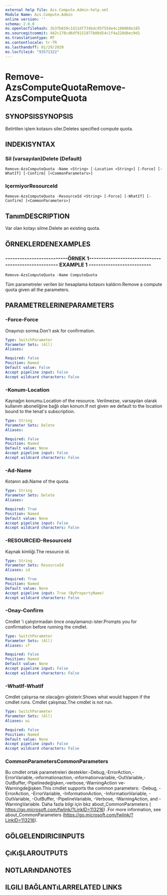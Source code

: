 ```yaml
---
external help file: Azs.Compute.Admin-help.xml
Module Name: Azs.Compute.Admin
online version: ''
schema: 2.0.0
ms.openlocfilehash: 2b3fb659c1d11df734bdc95f554e4c100060e185
ms.sourcegitcommit: 4d2c178cd6df9151877b08d54c1f4a228dbec9d1
ms.translationtype: MT
ms.contentlocale: tr-TR
ms.lasthandoff: 01/29/2020
ms.locfileid: "93571322"
---
```

# <span data-ttu-id="d1709-101">Remove-AzsComputeQuota</span><span class="sxs-lookup"><span data-stu-id="d1709-101">Remove-AzsComputeQuota</span></span>

## <span data-ttu-id="d1709-102">SYNOPSIS</span><span class="sxs-lookup"><span data-stu-id="d1709-102">SYNOPSIS</span></span>
<span data-ttu-id="d1709-103">Belirtilen işlem kotasını siler.</span><span class="sxs-lookup"><span data-stu-id="d1709-103">Deletes specified compute quota.</span></span>

## <span data-ttu-id="d1709-104">INDEKI</span><span class="sxs-lookup"><span data-stu-id="d1709-104">SYNTAX</span></span>

### <span data-ttu-id="d1709-105">Sil (varsayılan)</span><span class="sxs-lookup"><span data-stu-id="d1709-105">Delete (Default)</span></span>
```
Remove-AzsComputeQuota -Name <String> [-Location <String>] [-Force] [-WhatIf] [-Confirm] [<CommonParameters>]
```

### <span data-ttu-id="d1709-106">Içermiyor</span><span class="sxs-lookup"><span data-stu-id="d1709-106">ResourceId</span></span>
```
Remove-AzsComputeQuota -ResourceId <String> [-Force] [-WhatIf] [-Confirm] [<CommonParameters>]
```

## <span data-ttu-id="d1709-107">Tanım</span><span class="sxs-lookup"><span data-stu-id="d1709-107">DESCRIPTION</span></span>
<span data-ttu-id="d1709-108">Var olan kotayı silme.</span><span class="sxs-lookup"><span data-stu-id="d1709-108">Delete an existing quota.</span></span>

## <span data-ttu-id="d1709-109">ÖRNEKLERDEN</span><span class="sxs-lookup"><span data-stu-id="d1709-109">EXAMPLES</span></span>

### <span data-ttu-id="d1709-110">--------------------------ÖRNEK 1--------------------------</span><span class="sxs-lookup"><span data-stu-id="d1709-110">-------------------------- EXAMPLE 1 --------------------------</span></span>
```
Remove-AzsComputeQuota -Name ComputeQuota
```

<span data-ttu-id="d1709-111">Tüm parametreler verilen bir hesaplama kotasını kaldırın.</span><span class="sxs-lookup"><span data-stu-id="d1709-111">Remove a compute quota given all the parameters.</span></span>

## <span data-ttu-id="d1709-112">PARAMETRELERINE</span><span class="sxs-lookup"><span data-stu-id="d1709-112">PARAMETERS</span></span>

### <span data-ttu-id="d1709-113">-Force</span><span class="sxs-lookup"><span data-stu-id="d1709-113">-Force</span></span>
<span data-ttu-id="d1709-114">Onayınızı sorma.</span><span class="sxs-lookup"><span data-stu-id="d1709-114">Don't ask for confirmation.</span></span>

```yaml
Type: SwitchParameter
Parameter Sets: (All)
Aliases: 

Required: False
Position: Named
Default value: False
Accept pipeline input: False
Accept wildcard characters: False
```

### <span data-ttu-id="d1709-115">-Konum</span><span class="sxs-lookup"><span data-stu-id="d1709-115">-Location</span></span>
<span data-ttu-id="d1709-116">Kaynağın konumu.</span><span class="sxs-lookup"><span data-stu-id="d1709-116">Location of the resource.</span></span> <span data-ttu-id="d1709-117">Verilmezse, varsayılan olarak kullanım aboneliğine bağlı olan konum.</span><span class="sxs-lookup"><span data-stu-id="d1709-117">If not given we default to the location bound to the tenat's subscription.</span></span>

```yaml
Type: String
Parameter Sets: Delete
Aliases: 

Required: False
Position: Named
Default value: None
Accept pipeline input: False
Accept wildcard characters: False
```

### <span data-ttu-id="d1709-118">-Ad</span><span class="sxs-lookup"><span data-stu-id="d1709-118">-Name</span></span>
<span data-ttu-id="d1709-119">Kotanın adı.</span><span class="sxs-lookup"><span data-stu-id="d1709-119">Name of the quota.</span></span>

```yaml
Type: String
Parameter Sets: Delete
Aliases: 

Required: True
Position: Named
Default value: None
Accept pipeline input: False
Accept wildcard characters: False
```

### <span data-ttu-id="d1709-120">-RESOURCEID</span><span class="sxs-lookup"><span data-stu-id="d1709-120">-ResourceId</span></span>
<span data-ttu-id="d1709-121">Kaynak kimliği.</span><span class="sxs-lookup"><span data-stu-id="d1709-121">The resource id.</span></span>

```yaml
Type: String
Parameter Sets: ResourceId
Aliases: id

Required: True
Position: Named
Default value: None
Accept pipeline input: True (ByPropertyName)
Accept wildcard characters: False
```

### <span data-ttu-id="d1709-122">-Onay</span><span class="sxs-lookup"><span data-stu-id="d1709-122">-Confirm</span></span>
<span data-ttu-id="d1709-123">Cmdlet 'i çalıştırmadan önce onaylamanızı ister.</span><span class="sxs-lookup"><span data-stu-id="d1709-123">Prompts you for confirmation before running the cmdlet.</span></span>

```yaml
Type: SwitchParameter
Parameter Sets: (All)
Aliases: cf

Required: False
Position: Named
Default value: None
Accept pipeline input: False
Accept wildcard characters: False
```

### <span data-ttu-id="d1709-124">-WhatIf</span><span class="sxs-lookup"><span data-stu-id="d1709-124">-WhatIf</span></span>
<span data-ttu-id="d1709-125">Cmdlet çalışırsa ne olacağını gösterir.</span><span class="sxs-lookup"><span data-stu-id="d1709-125">Shows what would happen if the cmdlet runs.</span></span>
<span data-ttu-id="d1709-126">Cmdlet çalışmaz.</span><span class="sxs-lookup"><span data-stu-id="d1709-126">The cmdlet is not run.</span></span>

```yaml
Type: SwitchParameter
Parameter Sets: (All)
Aliases: wi

Required: False
Position: Named
Default value: None
Accept pipeline input: False
Accept wildcard characters: False
```

### <span data-ttu-id="d1709-127">CommonParameters</span><span class="sxs-lookup"><span data-stu-id="d1709-127">CommonParameters</span></span>
<span data-ttu-id="d1709-128">Bu cmdlet ortak parametreleri destekler:-Debug,-ErrorAction,-ErrorVariable,-ınformationaction,-ınformationvariable,-OutVariable,-OutBuffer,-Pipelinedeğişken,-verbose,-WarningAction ve-Warningdeğişken.</span><span class="sxs-lookup"><span data-stu-id="d1709-128">This cmdlet supports the common parameters: -Debug, -ErrorAction, -ErrorVariable, -InformationAction, -InformationVariable, -OutVariable, -OutBuffer, -PipelineVariable, -Verbose, -WarningAction, and -WarningVariable.</span></span> <span data-ttu-id="d1709-129">Daha fazla bilgi için bkz about_CommonParameters ( https://go.microsoft.com/fwlink/?LinkID=113216) .</span><span class="sxs-lookup"><span data-stu-id="d1709-129">For more information, see about_CommonParameters (https://go.microsoft.com/fwlink/?LinkID=113216).</span></span>

## <span data-ttu-id="d1709-130">GÖLGELENDIRICI</span><span class="sxs-lookup"><span data-stu-id="d1709-130">INPUTS</span></span>

## <span data-ttu-id="d1709-131">ÇıKıŞLAR</span><span class="sxs-lookup"><span data-stu-id="d1709-131">OUTPUTS</span></span>

## <span data-ttu-id="d1709-132">NOTLARıNDA</span><span class="sxs-lookup"><span data-stu-id="d1709-132">NOTES</span></span>

## <span data-ttu-id="d1709-133">ILGILI BAĞLANTıLAR</span><span class="sxs-lookup"><span data-stu-id="d1709-133">RELATED LINKS</span></span>

